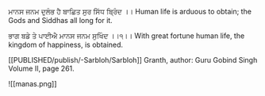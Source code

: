 ਮਾਨਸ ਜਨਮ ਦੁਲੰਭ ਹੈ ਬਾਛਿਤ ਸੁਰ ਸਿੱਧ ਬ੍ਰਿੰਦ ।।
Human life is arduous to obtain; the Gods and Siddhas all long for it.

ਭਾਗ ਬਡੇ ਤੇ ਪਾਈਐ ਮਾਨਸ ਜਨਮ ਸੁਖਿੰਦ ।।੧।।
With great fortune human life, the kingdom of happiness, is obtained.

[[PUBLISHED/publish/-Sarbloh/Sarbloh]] Granth, author: Guru Gobind Singh
Volume II, page 261.

![[manas.png]]